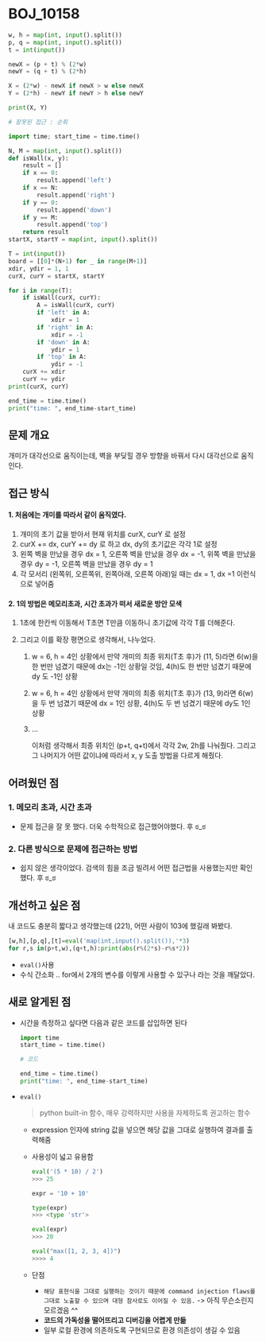 # BOJ_10158

```python
w, h = map(int, input().split())
p, q = map(int, input().split())
t = int(input())

newX = (p + t) % (2*w)
newY = (q + t) % (2*h)

X = (2*w) - newX if newX > w else newX
Y = (2*h) - newY if newY > h else newY

print(X, Y)
```

```python
# 잘못된 접근 : 순회

import time; start_time = time.time()

N, M = map(int, input().split())
def isWall(x, y):
    result = []
    if x == 0:
        result.append('left')
    if x == N:
        result.append('right')
    if y == 0:
        result.append('down')
    if y == M:
        result.append('top')
    return result
startX, startY = map(int, input().split())

T = int(input())
board = [[0]*(N+1) for _ in range(M+1)]
xdir, ydir = 1, 1
curX, curY = startX, startY

for i in range(T):
    if isWall(curX, curY):
        A = isWall(curX, curY)
        if 'left' in A:
            xdir = 1
        if 'right' in A:
            xdir = -1
        if 'down' in A:
            ydir = 1
        if 'top' in A:
            ydir = -1
    curX += xdir
    curY += ydir
print(curX, curY)

end_time = time.time()
print("time: ", end_time-start_time)
```

## 문제 개요

개미가 대각선으로 움직이는데, 벽을 부딪힐 경우 방향을 바꿔서 다시 대각선으로 움직인다.



## 접근 방식

#### 1. 처음에는 개미를 따라서 같이 움직였다.

1. 개미의 초기 값을 받아서 현재 위치를 curX, curY 로 설정
2. curX += dx, curY += dy 로 하고 dx, dy의 초기값은 각각 1로 설정
3. 왼쪽 벽을 만났을 경우 dx = 1, 오른쪽 벽을 만났을 경우 dx = -1, 위쪽 벽을 만났을 경우 dy = -1, 오른쪽 벽을 만났을 경우 dy = 1
4. 각 모서리 (왼쪽위, 오른쪽위, 왼쪽아래, 오른쪽 아래)일 때는 dx = 1, dx =1 이런식으로 넣어줌

#### 2. 1의 방법은 메모리초과, 시간 초과가 떠서 새로운 방안 모색

 1. 1초에 한칸씩 이동해서 T초면 T만큼 이동하니 초기값에 각각 T를 더해준다.

 2. 그리고 이를 확장 평면으로 생각해서, 나누었다. 

     1. w = 6, h = 4인 상황에서 만약 개미의 최종 위치(T초 후)가 (11, 5)라면 6(w)을 한 번만 넘겼기 때문에 dx는 -1인 상황일 것임, 4(h)도 한 번만 넘겼기 때문에 dy 도 -1인 상황

     2. w = 6, h = 4인 상황에서 만약 개미의 최종 위치(T초 후)가 (13, 9)라면 6(w)을 두 번 넘겼기 때문에 dx = 1인 상황, 4(h)도 두 번 넘겼기 때문에 dy도 1인 상황

     3. ...

        이처럼 생각해서 최종 위치인 (p+t, q+t)에서 각각 2w, 2h를 나눠줬다. 그리고 그 나머지가 어떤 값이냐에 따라서 x, y 도출 방법을 다르게 해줬다.



## 어려웠던 점

### 1. 메모리 초과, 시간 초과

- 문제 접근을 잘 못 했다. 더욱 수학적으로 접근했어야했다. 후 ಠ_ಠ

### 2. 다른 방식으로 문제에 접근하는 방법

- 쉽지 않은 생각이었다. 검색의 힘을 조금 빌려서 어떤 접근법을 사용했는지만 확인했다. 후 ಠ_ಠ



## 개선하고 싶은 점

내 코드도 충분히 짧다고 생각했는데 (221), 어떤 사람이 103에 했길래 봐봤다.

```python
[w,h],[p,q],[t]=eval('map(int,input().split()),'*3)
for r,s in(p+t,w),(q+t,h):print(abs(r%(2*s)-r%s*2))
```

- `eval()`사용
- 수식 간소화 .. for에서 2개의 변수를 이렇게 사용할 수 있구나 라는 것을 깨달았다.



## 새로 알게된 점

- 시간을 측정하고 싶다면 다음과 같은 코드를 삽입하면 된다

  ```python
  import time
  start_time = time.time()
  
  # 코드
  
  end_time = time.time()
  print("time: ", end_time-start_time)
  ```

- `eval()`

  > python built-in 함수, 매우 강력하지만 사용을 자제하도록 권고하는 함수

  - expression 인자에 string 값을 넣으면 해당 값을 그대로 실행하여 결과를 출력해줌

  - 사용성이 넓고 유용함

    ```python
    eval('(5 * 10) / 2')
    >>> 25
    
    expr = '10 + 10'
    
    type(expr)
    >>> <type 'str'>
    
    eval(expr)
    >>> 20
    
    eval("max([1, 2, 3, 4])")
    >>>> 4
    ```

  - 단점
    - `해당 표현식을 그대로 실행하는 것이기 때문에 command injection flaws를 그대로 노출할 수 있으며 대형 참사로도 이어질 수 있음.` -> 아직 무슨소린지 모르겠음 ^^
    - **코드의 가독성을 떨어뜨리고 디버깅을 어렵게 만듦**
    - 일부 로컬 환경에 의존하도록 구현되므로 환경 의존성이 생길 수 있음